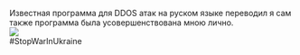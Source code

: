 Известная программа для DDOS атак на руском языке переводил я сам также программа была усовершенствована мною лично.<br>
<img src="https://img.shields.io/badge/%D0%9F%D0%95%D0%A0%D0%95%D0%92%D0%95%D0%94%D0%95%D0%9D%D0%9E-HACK%20ONE-red"><br>
#StopWarInUkraine
